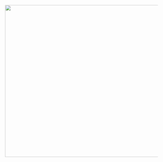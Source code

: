         
<div id="header" align="center">
  <img src="https://media.giphy.com/media/RJVw6tIfb2dIwTHFb0/giphy.gif" width="1500" height="500" />
</div>

<!--

Here are some ideas to get you started:

- 🔭 I’m currently working on ...
- 🌱 I’m currently learning ...
- 👯 I’m looking to collaborate on ...
- 🤔 I’m looking for help with ...
- 💬 Ask me about ...
- 📫 How to reach me: ...
- 😄 Pronouns: ...
- ⚡ Fun fact: ...
-->
